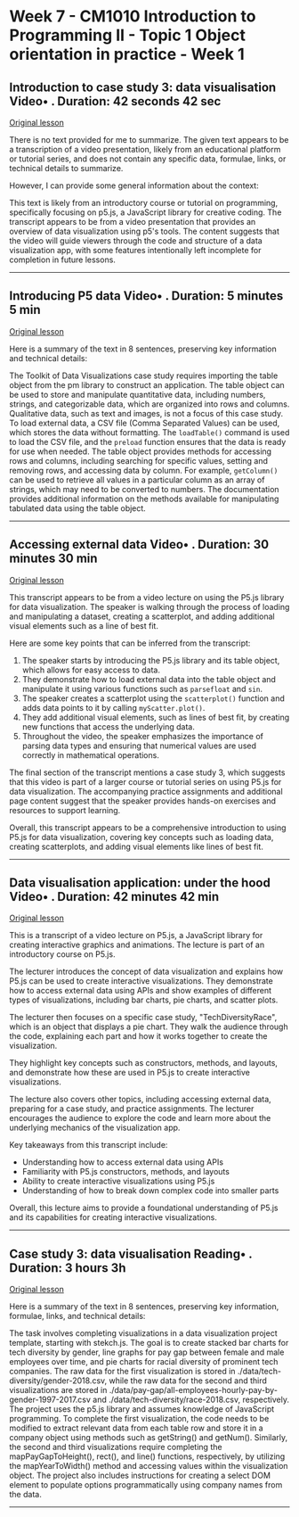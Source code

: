 # Week 7 - CM1010 Introduction to Programming II - Topic 1 Object orientation in practice - Week 1

## Introduction to case study 3: data visualisation Video• . Duration: 42 seconds 42 sec

[Original lesson](https://www.coursera.org/learn/uol-introduction-to-programming-2/lecture/H7gHr/introduction-to-case-study-3-data-visualisation)

There is no text provided for me to summarize. The given text appears to be a transcription of a video presentation, likely from an educational platform or tutorial series, and does not contain any specific data, formulae, links, or technical details to summarize. 

However, I can provide some general information about the context:

This text is likely from an introductory course or tutorial on programming, specifically focusing on p5.js, a JavaScript library for creative coding. The transcript appears to be from a video presentation that provides an overview of data visualization using p5's tools. The content suggests that the video will guide viewers through the code and structure of a data visualization app, with some features intentionally left incomplete for completion in future lessons.

---

## Introducing P5 data Video• . Duration: 5 minutes 5 min

[Original lesson](https://www.coursera.org/learn/uol-introduction-to-programming-2/lecture/meXhl/introducing-p5-data)

Here is a summary of the text in 8 sentences, preserving key information and technical details:

The Toolkit of Data Visualizations case study requires importing the table object from the pm library to construct an application. The table object can be used to store and manipulate quantitative data, including numbers, strings, and categorizable data, which are organized into rows and columns. Qualitative data, such as text and images, is not a focus of this case study. To load external data, a CSV file (Comma Separated Values) can be used, which stores the data without formatting. The `loadTable()` command is used to load the CSV file, and the `preload` function ensures that the data is ready for use when needed. The table object provides methods for accessing rows and columns, including searching for specific values, setting and removing rows, and accessing data by column. For example, `getColumn()` can be used to retrieve all values in a particular column as an array of strings, which may need to be converted to numbers. The documentation provides additional information on the methods available for manipulating tabulated data using the table object.

---

## Accessing external data Video• . Duration: 30 minutes 30 min

[Original lesson](https://www.coursera.org/learn/uol-introduction-to-programming-2/lecture/5WdJy/accessing-external-data)

This transcript appears to be from a video lecture on using the P5.js library for data visualization. The speaker is walking through the process of loading and manipulating a dataset, creating a scatterplot, and adding additional visual elements such as a line of best fit.

Here are some key points that can be inferred from the transcript:

1. The speaker starts by introducing the P5.js library and its table object, which allows for easy access to data.
2. They demonstrate how to load external data into the table object and manipulate it using various functions such as `parsefloat` and `sin`.
3. The speaker creates a scatterplot using the `scatterplot()` function and adds data points to it by calling `myScatter.plot()`.
4. They add additional visual elements, such as lines of best fit, by creating new functions that access the underlying data.
5. Throughout the video, the speaker emphasizes the importance of parsing data types and ensuring that numerical values are used correctly in mathematical operations.

The final section of the transcript mentions a case study 3, which suggests that this video is part of a larger course or tutorial series on using P5.js for data visualization. The accompanying practice assignments and additional page content suggest that the speaker provides hands-on exercises and resources to support learning.

Overall, this transcript appears to be a comprehensive introduction to using P5.js for data visualization, covering key concepts such as loading data, creating scatterplots, and adding visual elements like lines of best fit.

---

## Data visualisation application: under the hood Video• . Duration: 42 minutes 42 min

[Original lesson](https://www.coursera.org/learn/uol-introduction-to-programming-2/lecture/Ta3uA/data-visualisation-application-under-the-hood)

This is a transcript of a video lecture on P5.js, a JavaScript library for creating interactive graphics and animations. The lecture is part of an introductory course on P5.js.

The lecturer introduces the concept of data visualization and explains how P5.js can be used to create interactive visualizations. They demonstrate how to access external data using APIs and show examples of different types of visualizations, including bar charts, pie charts, and scatter plots.

The lecturer then focuses on a specific case study, "TechDiversityRace", which is an object that displays a pie chart. They walk the audience through the code, explaining each part and how it works together to create the visualization.

They highlight key concepts such as constructors, methods, and layouts, and demonstrate how these are used in P5.js to create interactive visualizations.

The lecture also covers other topics, including accessing external data, preparing for a case study, and practice assignments. The lecturer encourages the audience to explore the code and learn more about the underlying mechanics of the visualization app.

Key takeaways from this transcript include:

* Understanding how to access external data using APIs
* Familiarity with P5.js constructors, methods, and layouts
* Ability to create interactive visualizations using P5.js
* Understanding of how to break down complex code into smaller parts

Overall, this lecture aims to provide a foundational understanding of P5.js and its capabilities for creating interactive visualizations.

---

## Case study 3: data visualisation Reading• . Duration: 3 hours 3h

[Original lesson](https://www.coursera.org/learn/uol-introduction-to-programming-2/supplement/nW6GE/case-study-3-data-visualisation)

Here is a summary of the text in 8 sentences, preserving key information, formulae, links, and technical details:

The task involves completing visualizations in a data visualization project template, starting with stekch.js. The goal is to create stacked bar charts for tech diversity by gender, line graphs for pay gap between female and male employees over time, and pie charts for racial diversity of prominent tech companies. The raw data for the first visualization is stored in ./data/tech-diversity/gender-2018.csv, while the raw data for the second and third visualizations are stored in ./data/pay-gap/all-employees-hourly-pay-by-gender-1997-2017.csv and ./data/tech-diversity/race-2018.csv, respectively. The project uses the p5.js library and assumes knowledge of JavaScript programming. To complete the first visualization, the code needs to be modified to extract relevant data from each table row and store it in a company object using methods such as getString() and getNum(). Similarly, the second and third visualizations require completing the mapPayGapToHeight(), rect(), and line() functions, respectively, by utilizing the mapYearToWidth() method and accessing values within the visualization object. The project also includes instructions for creating a select DOM element to populate options programmatically using company names from the data.

---

